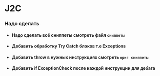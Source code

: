 # J2C

### Надо сделать

* #### Надо сделать всё сниппеты смотреть файл `сниппеты`
* #### Добавить обработку Try Catch блоков т.е Exceptions
* #### Добавить throw в нужных инструкциях смотреть `ориг сниппеты`
* #### Добавить if ExceptionCheck после каждой инструкции для дебага
